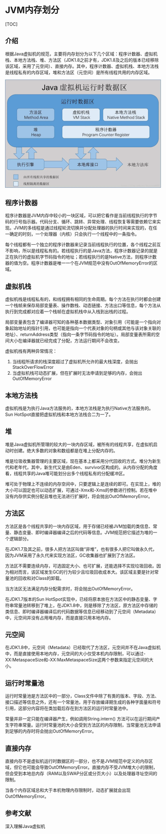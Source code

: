 # JVM内存划分

[TOC]

## 介绍

根据Java虚拟机的规范，主要将内存划分为以下几个区域：程序计数器、虚拟机栈、本地方法栈、堆、方法区（JDK1.8之前才有，JDK1.8及之后的版本已经移除该区域，采用了元空间）、直接内存。其中，程序计数器、虚拟机栈、本地方法栈是线程私有的内存区域，堆和方法区（元空间）是所有线程共用的内存区域。

![](./JVM内存划分.jpg)



## 程序计数器

程序计数器是JVM内存中较小的一块区域，可以把它看作是当前线程执行的字节码的行号指示器。代码分支、循环、跳转、异常处理、线程恢复等需要依赖它来实现。JVM的多线程是通过线程轮流切换并分配处理器的执行时间来实现的，在任一确定的时刻，一个处理器（内核）只会执行一个线程中的一条指令。

每个线程都有一个独立的程序计数器来记录当前线程执行的位置，各个线程之前互不影响，所以是线程私有的。若线程执行的是Java方法，程序计数器记录的就是正在执行的虚拟机字节码指令的地址；若线程执行的是Native方法，则程序计数器的值为空。程序计数器是唯一一个在JVM规范中没有OutOfMemoryError的区域。



## 虚拟机栈

虚拟机栈是线程私有的，和线程拥有相同的生命周期。每个方法在执行时都会创建一个栈帧来保存局部变量表、操作数栈、动态链接、方法出口等信息，每个方法从执行到完成都对应着一个栈帧在虚拟机栈中从入栈到出栈的过程。

局部变量表包含了编译器可知的各种基本数据类型、对象引用（可能是一个指向对象起始地址的指针引用，也可能是指向一个代表对象的句柄或其他与该对象关联的地址）、returnAddress类型（指向一条字节码指令的地址）。局部变量表所需的空间大小在编译器就已经完成了分配，方法运行期间不会改变。

虚拟机栈有两种异常情况：

1. 当线程所请求的栈深度超过了虚拟机所允许的最大栈深度，会抛出StackOverFlowError
2. 当虚拟机栈可动态扩展，但在扩展时无法申请到足够的内存，会抛出OutOfMemoryError



## 本地方法栈

虚拟机栈是为执行Java方法服务的，本地方法栈是为执行Native方法服务的。Sun HotSpot直接把虚拟机栈和本地方法栈合二为一了。



## 堆

堆是Java虚拟机所管理的较大的一块内存区域，被所有的线程共享，在虚拟机启动时创建。绝大多数的对象和数组都是在堆上分配内存的。

堆是垃圾收集器管理的主要区域，现在基本上都采用分代回收的方式。堆分为新生代和老年代，其中，新生代又是由Eden、survivor区构成的。从内存分配的角度看，线程共享的Java堆可能划分出多个线程私有的分配缓冲区。

堆可处于物理上不连续的内存空间中，只要逻辑上是连续的即可。在实现上，堆的大小可以固定也可以动态扩展，可通过-Xmx和-Xms的参数进行控制。若在堆中没有内存供实例分配且堆也无法进行扩展时，将会抛出OutOfMemoryError。



## 方法区

方法区是各个线程共享的一块内存区域，用于存储已经被JVM加载的类信息、常量、静态变量、即时编译器编译之后的代码等信息。JVM规范把它描述为堆的一个逻辑部分。

在JDK1.7及其之前，很多人把方法区叫做“非堆”，也有很多人把它叫做永久代，因为JVM采用了永久代来实现方法区，GC收集器也扩展到了方法区。

方法区不需要连续内存，可选固定大小、也可扩展，还能选择不实现垃圾回收。因为相对而言，该区域发生GC的行为较少且垃圾回收成本大。该区域主要是针对常量池的回收和对Class的卸载。 

当方法区无法满足内存分配需求时，将会抛出OutOfMemoryError。

在JDK1.7版本的Sun HotSpot实现中，已经将原本放在方法区中的静态变量、字符串常量池转移到了堆上，在JDK1.8中，则是移除了方法区，原方法区中存储的类信息、即时编译器编译后的代码数据等信息已经移动到了元空间（Metadata）中，元空间并没有占用堆内存，而是直接只用本地内存。



## 元空间 

在JDK1.8中，元空间（Metadata）已经取代了方法区，元空间并不在Java虚拟机中，而是直接使用本地内存，元空间的大小仅受本机内存限制，可以通过-XX:MetaspaceSize和-XX:MaxMetaspaceSize这两个参数来指定元空间的大小。



## 运行时常量池

运行时常量池是方法区中的一部分，Class文件中除了有类的版本、字段、方法、接口描述等信息之外，还有一个常量池，用于存放编译期生成的各种字面量和符号引用，这部分内容将在类加载后存在到方法区的运行时常量池中。

常量并非一定只能在编译器产生，例如调用String.intern() 方法可以在运行期间产生字符串常量。运行时常量池的大小会受到方法区的内存限制，当常量池无法申请到足够的内存时将会抛出OutOfMemoryError。



## 直接内存

直接内存不是虚拟机运行时数据区的一部分，也不是JVM规范中定义的内存区域，但它也可能会导致OutOfMemoryError。直接内存不受JVM堆大小的限制，但会受到本地总内存（RAM以及SWAP分区或分页大小）以及处理器寻址空间的限制。

当各个内存区域总和大于本机物理内存限制时，动态扩展就会出现OutOfMemoryError。



## 参考文献

深入理解Java虚拟机